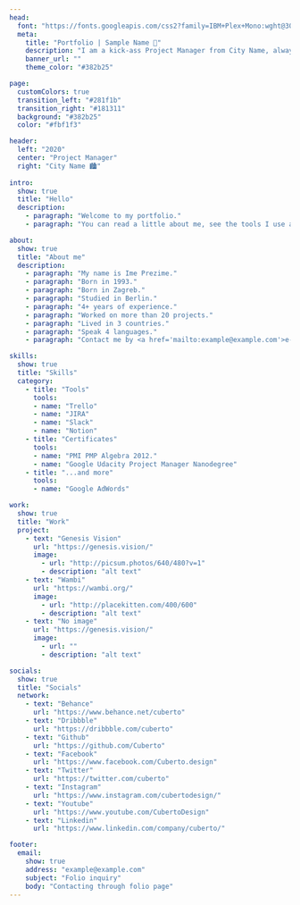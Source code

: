 ```yaml
---
head:
  font: "https://fonts.googleapis.com/css2?family=IBM+Plex+Mono:wght@300;500;700&display=swap"
  meta:
    title: "Portfolio | Sample Name 👋"
    description: "I am a kick-ass Project Manager from City Name, always looking for opportunities to create beautiful products and experiences."
    banner_url: ""
    theme_color: "#382b25"

page:
  customColors: true
  transition_left: "#281f1b"
  transition_right: "#181311"
  background: "#382b25"
  color: "#fbf1f3"

header:
  left: "2020"
  center: "Project Manager"
  right: "City Name 🏙️"
  
intro:
  show: true
  title: "Hello"
  description:
    - paragraph: "Welcome to my portfolio."
    - paragraph: "You can read a little about me, see the tools I use and see projects I was a part of listed below."

about:
  show: true
  title: "About me"
  description:
    - paragraph: "My name is Ime Prezime."
    - paragraph: "Born in 1993."
    - paragraph: "Born in Zagreb."
    - paragraph: "Studied in Berlin."
    - paragraph: "4+ years of experience."
    - paragraph: "Worked on more than 20 projects."
    - paragraph: "Lived in 3 countries."
    - paragraph: "Speak 4 languages."
    - paragraph: "Contact me by <a href='mailto:example@example.com'>e-mail</a>"

skills:
  show: true
  title: "Skills"
  category:
    - title: "Tools"
      tools:
      - name: "Trello"
      - name: "JIRA"
      - name: "Slack"
      - name: "Notion"
    - title: "Certificates"
      tools:
      - name: "PMI PMP Algebra 2012."
      - name: "Google Udacity Project Manager Nanodegree"
    - title: "...and more"
      tools:
      - name: "Google AdWords"

work:
  show: true
  title: "Work"
  project:
    - text: "Genesis Vision"
      url: "https://genesis.vision/"
      image:
        - url: "http://picsum.photos/640/480?v=1"
        - description: "alt text"
    - text: "Wambi"
      url: "https://wambi.org/"
      image:
        - url: "http://placekitten.com/400/600"
        - description: "alt text"
    - text: "No image"
      url: "https://genesis.vision/"
      image:
        - url: ""
        - description: "alt text"

socials:
  show: true
  title: "Socials"
  network:
    - text: "Behance"
      url: "https://www.behance.net/cuberto"
    - text: "Dribbble"
      url: "https://dribbble.com/cuberto"
    - text: "Github"
      url: "https://github.com/Cuberto"
    - text: "Facebook"
      url: "https://www.facebook.com/Cuberto.design"
    - text: "Twitter"
      url: "https://twitter.com/cuberto"
    - text: "Instagram"
      url: "https://www.instagram.com/cubertodesign/"
    - text: "Youtube"
      url: "https://www.youtube.com/CubertoDesign"
    - text: "Linkedin"
      url: "https://www.linkedin.com/company/cuberto/"

footer:
  email:
    show: true
    address: "example@example.com"
    subject: "Folio inquiry"
    body: "Contacting through folio page"
---
```


